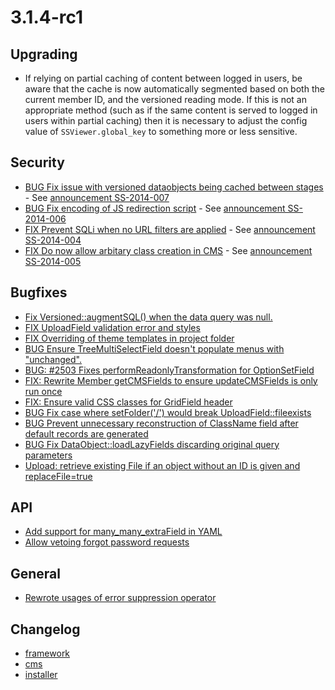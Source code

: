 # 3.1.4-rc1

## Upgrading

 * If relying on partial caching of content between logged in users, be aware that the cache is now automatically
   segmented based on both the current member ID, and the versioned reading mode. If this is not an appropriate
   method (such as if the same content is served to logged in users within partial caching) then it is necessary
   to adjust the config value of `SSViewer.global_key` to something more or less sensitive.

## Security

 * [BUG Fix issue with versioned dataobjects being cached between stages](https://github.com/silverstripe/silverstripe-framework/commit/4415a75d9304a3930b9c28763fc092299640c685) - See [announcement SS-2014-007](http://www.silverstripe.org/ss-2014-007-confidentiality-breach-can-occur-between-draft-and-live-modes/)
 * [BUG Fix encoding of JS redirection script](https://github.com/silverstripe/silverstripe-framework/commit/f8e3bbe3ae3f29f22d85abb73cea033659511168) - See [announcement SS-2014-006](http://www.silverstripe.org/ss-2014-006-xss-in-returnurl-redirection/)
 * [FIX Prevent SQLi when no URL filters are applied](https://github.com/silverstripe/silverstripe-cms/commit/114df8a3a5e4800ef7586c5d9c8d79798fd2a11d) - See [announcement SS-2014-004](http://www.silverstripe.org/ss-2014-004-sql-injection-in-sitetree-with-custom-urlsegmentfilter-rules/)
 * [FIX Do now allow arbitary class creation in CMS](https://github.com/silverstripe/silverstripe-cms/commit/bf9b22fd4331a6f78cec12a75262f570b025ec2d) - See [announcement SS-2014-005](http://www.silverstripe.org/ss-2014-005-arbitrary-class-creation-in-cms-backend/)

## Bugfixes

 * [Fix Versioned::augmentSQL() when the data query was null.](https://github.com/silverstripe/silverstripe-framework/commit/deb1bfbcbaaa62acb2263ba797b5068e142a6353)
 * [FIX UploadField validation error and styles](https://github.com/silverstripe/silverstripe-framework/commit/02bceca9b478358bdd569c16818d3be2467beb64)
 * [FIX Overriding of theme templates in project folder](https://github.com/silverstripe/silverstripe-framework/commit/5f87d344f11c382dbee3fae8edfc00bb9a5a0265)
 * [BUG Ensure TreeMultiSelectField doesn't populate menus with "unchanged".](https://github.com/silverstripe/silverstripe-framework/commit/9e2c7b657221c336137e07985bd5994682216d65)
 * [BUG: #2503 Fixes performReadonlyTransformation for OptionSetField](https://github.com/silverstripe/silverstripe-framework/commit/44a8537f68872f0587cdf4cceadd433817dfdf60)
 * [FIX: Rewrite Member getCMSFields to ensure updateCMSFields is only run once](https://github.com/silverstripe/silverstripe-framework/commit/d91c7d14b84d8b3caed948b0bbab94d254ea2b96)
 * [FIX: Ensure valid CSS classes for GridField header](https://github.com/silverstripe/silverstripe-framework/commit/90952e7bd4bf7a278959ff320b3a71d30596f5d8)
 * [BUG Fix case where setFolder('/') would break UploadField::fileexists](https://github.com/silverstripe/silverstripe-framework/commit/c1e0f98f87fa58edf7967d818732c7467cf47d80)
 * [BUG Prevent unnecessary reconstruction of ClassName field after default records are generated](https://github.com/silverstripe/silverstripe-framework/commit/53b5adbcd98ff4d0e3947f4472b7b7b62a2b064a)
 * [BUG Fix DataObject::loadLazyFields discarding original query parameters](https://github.com/silverstripe/silverstripe-framework/commit/23f5f08eda4201e0d3d4c28b81805da10b55bdb1)
 * [Upload: retrieve existing File if an object without an ID is given and replaceFile=true](https://github.com/silverstripe/silverstripe-framework/commit/3c1e82b42c282ab64dfe7f5a68a50f59d8ebcc69)

## API

 * [Add support for many_many_extraField in YAML](https://github.com/silverstripe/silverstripe-framework/commit/8b923006227b0177983c96b949edaa6df18fbbf8)
 * [Allow vetoing forgot password requests](https://github.com/silverstripe/silverstripe-framework/commit/9afcf8f01ac6b5c3c054b9a49f1731d35aa868ed)

## General

 * [Rewrote usages of error suppression operator](https://github.com/silverstripe/silverstripe-framework/commit/6d5d3d8cb7e69e0b37471b1e34077211b0f631fe)

## Changelog

 * [framework](https://github.com/silverstripe/silverstripe-framework/releases/tag/3.1.4-rc1)
 * [cms](https://github.com/silverstripe/silverstripe-framework/releases/tag/3.1.4-rc1)
 * [installer](https://github.com/silverstripe/silverstripe-framework/releases/tag/3.1.4-rc1)
